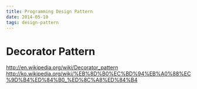 ```yaml
---
title: Programming Design Pattern
date: 2014-05-10
tags: design-pattern
---
```


#  Decorator Pattern

<http://en.wikipedia.org/wiki/Decorator_pattern>
<http://ko.wikipedia.org/wiki/%EB%8D%B0%EC%BD%94%EB%A0%88%EC%9D%B4%ED%84%B0_%ED%8C%A8%ED%84%B4>
